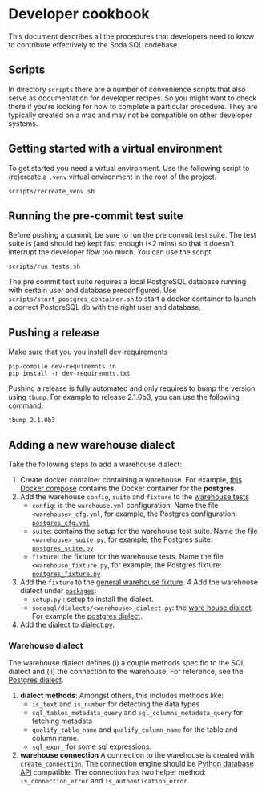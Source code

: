 # Developer cookbook

This document describes all the procedures that developers need to know to 
contribute effectively to the Soda SQL codebase.

## Scripts

In directory `scripts` there are a number of convenience scripts that also 
serve as documentation for developer recipes.  So you might want to check there 
if you're looking for how to complete a particular procedure.  They are typically 
created on a mac and may not be compatible on other developer systems.

## Getting started with a virtual environment

To get started you need a virtual environment.  Use the following script 
to (re)create a `.venv` virtual environment in the root of the project. 

```
scripts/recreate_venv.sh
```

## Running the pre-commit test suite

Before pushing a commit, be sure to run the pre commit test suite.
The test suite is (and should be) kept fast enough (<2 mins) so that 
it doesn't interrupt the developer flow too much. You can use the script 

```
scripts/run_tests.sh
```

The pre commit test suite requires a local PostgreSQL database 
running with certain user and database preconfigured. Use 
`scripts/start_postgres_container.sh` to start a docker container to 
launch a correct PostgreSQL db with the right user and database.

## Pushing a release

Make sure that you you install dev-requirements
```shell
pip-compile dev-requiremnts.in
pip install -r dev-requiremnts.txt
```

Pushing a release is fully automated and only requires to bump the version using `tbump`. For example to release 2.1.0b3, you can use the following command:

```shell
tbump 2.1.0b3
```

## Adding a new warehouse dialect

Take the following steps to add a warehouse dialect:
1. Create docker container containing a warehouse. For example, 
   [this Docker compose](tests/postgres_container/docker-compose.yml) contains
   the Docker container for the **postgres**.
2. Add the warehouse `config`, `suite` and `fixture` to the [warehouse tests](tests/warehouses)
   - `config`: is the `warehouse.yml` configuration. Name the file
   `<warehouse>_cfg.yml`, for example, the Postgres configuration: 
     [`postgres_cfg.yml`](tests/warehouses/postgres_cfg.yml)
   - `suite`: contains the setup for the warehouse test suite. Name the file
   `<warehouse>_suite.py`, for example, the Postgres suite:
     [`postgres_suite.py`](tests/warehouses/postgres_suite.py)
   - `fixture`: the fixture for the warehouse tests. Name the file
   `<warehouse_fixture.py`, for example, the Postgres fixture:
     [`postgres_fixture.py`](tests/warehouses/postgres_fixture.py)
3. Add the `fixture` to the 
  [general warehouse fixture](tests/common/warehouse_fixture.py). 
4 Add the warehouse dialect under [`packages`](packages):
   - `setup.py` : setup to install the dialect.
   - `sodasql/dialects/<warehouse>_dialect.py`: the [ware house
     dialect](#warehouse-dialect).
  For example the [postgres dialect](packages/postgresql).
5. Add the dialect to [dialect.py](core/sodasql/scan/dialect.py).

### Warehouse dialect

The warehouse dialect defines (i) a couple methods specific to the SQL dialect
and (ii) the connection to the warehouse. For reference, see the 
[Postgres dialect](packages/postgresql/sodasql/dialect.py).

1. **dialect methods**:
   Amongst others, this includes methods like:
   - `is_text` and `is_number` for detecting the data types
   - `sql_tables_metadata_query` and `sql_columns_metadata_query` for 
   fetching metadata
   - `qualify_table_name` and `qualify_column_name` for the table and column
     name.
   - `sql_expr_` for some sql expressions.
2. **warehouse connection**
   A connection to the warehouse is created with `create_connection`. The
   connection engine should be 
   [Python database API](https://www.python.org/dev/peps/pep-0249/) compatible.
   The connection has two helper method: `is_connection_error`
   and `is_authentication_error`.
